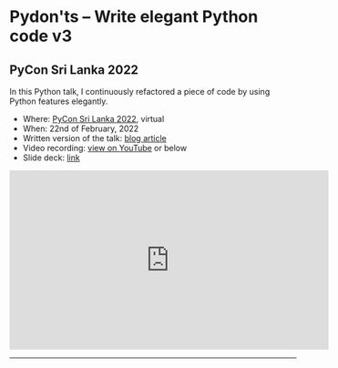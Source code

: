 # Pydon'ts – Write elegant Python code v3

## PyCon Sri Lanka 2022

In this Python talk, I continuously refactored a piece of code by using Python features elegantly.

 - Where: [PyCon Sri Lanka 2022](https://pycon.lk/2022/), virtual
 - When: 22nd of February, 2022
 - Written version of the talk: [blog article](/blog/enumerate-from-first-principles)
 - Video recording: [view on YouTube](https://youtu.be/Bdunek7Q8Ss) or below
 - Slide deck: [link](https://github.com/mathspp/talks/blob/main/20220222_pycon_srilanka_pydonts_3/slide_deck.pdf)

<div style="text-align:center">
<iframe width="560" height="315" src="https://www.youtube.com/embed/Bdunek7Q8Ss?start=94" title="YouTube video player" frameborder="0" allow="accelerometer; autoplay; clipboard-write; encrypted-media; gyroscope; picture-in-picture; web-share" allowfullscreen></iframe>
</div>

---
